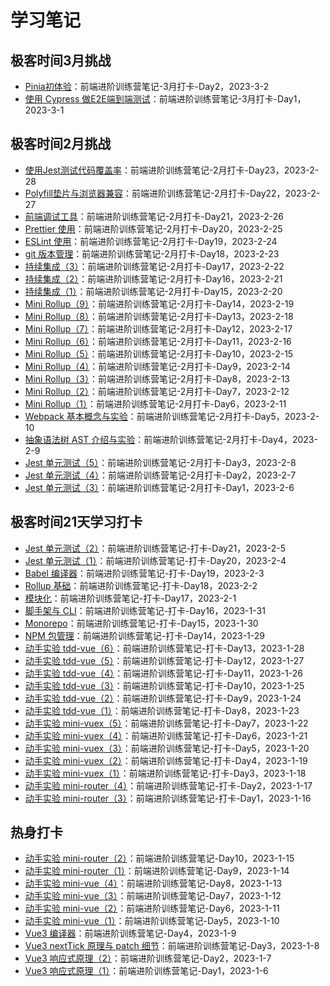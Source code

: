 # 学习笔记

## 极客时间3月挑战

- [Pinia初体验](./frontend-camp-challenge-mar-day2.md)：前端进阶训练营笔记-3月打卡-Day2，2023-3-2
- [使用 Cypress 做E2E端到端测试](./frontend-camp-challenge-mar-day1.md)：前端进阶训练营笔记-3月打卡-Day1，2023-3-1

## 极客时间2月挑战

- [使用Jest测试代码覆盖率](./frontend-camp-challenge-feb-day23.md)：前端进阶训练营笔记-2月打卡-Day23，2023-2-28
- [Polyfill垫片与浏览器兼容](./frontend-camp-challenge-feb-day22.md)：前端进阶训练营笔记-2月打卡-Day22，2023-2-27
- [前端调试工具](./frontend-camp-challenge-feb-day21.md)：前端进阶训练营笔记-2月打卡-Day21，2023-2-26
- [Prettier 使用](./frontend-camp-challenge-feb-day20.md)：前端进阶训练营笔记-2月打卡-Day20，2023-2-25
- [ESLint 使用](./frontend-camp-challenge-feb-day19.md)：前端进阶训练营笔记-2月打卡-Day19，2023-2-24
- [git 版本管理](./frontend-camp-challenge-feb-day18.md)：前端进阶训练营笔记-2月打卡-Day18，2023-2-23
- [持续集成（3）](./frontend-camp-challenge-feb-day17.md)：前端进阶训练营笔记-2月打卡-Day17，2023-2-22
- [持续集成（2）](./frontend-camp-challenge-feb-day16.md)：前端进阶训练营笔记-2月打卡-Day16，2023-2-21
- [持续集成（1）](./frontend-camp-challenge-feb-day15.md)：前端进阶训练营笔记-2月打卡-Day15，2023-2-20
- [Mini Rollup（9）](./frontend-camp-challenge-feb-day14.md)：前端进阶训练营笔记-2月打卡-Day14，2023-2-19
- [Mini Rollup（8）](./frontend-camp-challenge-feb-day13.md)：前端进阶训练营笔记-2月打卡-Day13，2023-2-18
- [Mini Rollup（7）](./frontend-camp-challenge-feb-day12.md)：前端进阶训练营笔记-2月打卡-Day12，2023-2-17
- [Mini Rollup（6）](./frontend-camp-challenge-feb-day11.md)：前端进阶训练营笔记-2月打卡-Day11，2023-2-16
- [Mini Rollup（5）](./frontend-camp-challenge-feb-day10.md)：前端进阶训练营笔记-2月打卡-Day10，2023-2-15
- [Mini Rollup（4）](./frontend-camp-challenge-feb-day9.md)：前端进阶训练营笔记-2月打卡-Day9，2023-2-14
- [Mini Rollup（3）](./frontend-camp-challenge-feb-day8.md)：前端进阶训练营笔记-2月打卡-Day8，2023-2-13
- [Mini Rollup（2）](./frontend-camp-challenge-feb-day7.md)：前端进阶训练营笔记-2月打卡-Day7，2023-2-12
- [Mini Rollup（1）](./frontend-camp-challenge-feb-day6.md)：前端进阶训练营笔记-2月打卡-Day6，2023-2-11
- [Webpack 基本概念与实验](./frontend-camp-challenge-feb-day5.md)：前端进阶训练营笔记-2月打卡-Day5，2023-2-10
- [抽象语法树 AST 介绍与实验](./frontend-camp-challenge-feb-day4.md)：前端进阶训练营笔记-2月打卡-Day4，2023-2-9
- [Jest 单元测试（5）](./frontend-camp-challenge-feb-day3.md)：前端进阶训练营笔记-2月打卡-Day3，2023-2-8
- [Jest 单元测试（4）](./frontend-camp-challenge-feb-day2.md)：前端进阶训练营笔记-2月打卡-Day2，2023-2-7
- [Jest 单元测试（3）](./frontend-camp-challenge-feb-day1.md)：前端进阶训练营笔记-2月打卡-Day1，2023-2-6

## 极客时间21天学习打卡

- [Jest 单元测试（2）](./frontend-camp-challenge-day-21.md)：前端进阶训练营笔记-打卡-Day21，2023-2-5
- [Jest 单元测试（1）](./frontend-camp-challenge-day-20.md)：前端进阶训练营笔记-打卡-Day20，2023-2-4
- [Babel 编译器](./frontend-camp-challenge-day-19.md)：前端进阶训练营笔记-打卡-Day19，2023-2-3
- [Rollup 基础](./frontend-camp-challenge-day-18.md)：前端进阶训练营笔记-打卡-Day18，2023-2-2
- [模块化](./frontend-camp-challenge-day-17.md)：前端进阶训练营笔记-打卡-Day17，2023-2-1
- [脚手架与 CLI](./frontend-camp-challenge-day-16.md)：前端进阶训练营笔记-打卡-Day16，2023-1-31
- [Monorepo](./frontend-camp-challenge-day-15.md)：前端进阶训练营笔记-打卡-Day15，2023-1-30
- [NPM 包管理](./frontend-camp-challenge-day-14.md)：前端进阶训练营笔记-打卡-Day14，2023-1-29
- [动手实验 tdd-vue（6）](./frontend-camp-challenge-day-13.md)：前端进阶训练营笔记-打卡-Day13，2023-1-28
- [动手实验 tdd-vue（5）](./frontend-camp-challenge-day-12.md)：前端进阶训练营笔记-打卡-Day12，2023-1-27
- [动手实验 tdd-vue（4）](./frontend-camp-challenge-day-11.md)：前端进阶训练营笔记-打卡-Day11，2023-1-26
- [动手实验 tdd-vue（3）](./frontend-camp-challenge-day-10.md)：前端进阶训练营笔记-打卡-Day10，2023-1-25
- [动手实验 tdd-vue（2）](./frontend-camp-challenge-day-9.md)：前端进阶训练营笔记-打卡-Day9，2023-1-24
- [动手实验 tdd-vue（1）](./frontend-camp-challenge-day-8.md)：前端进阶训练营笔记-打卡-Day8，2023-1-23
- [动手实验 mini-vuex（5）](./frontend-camp-challenge-day-7.md)：前端进阶训练营笔记-打卡-Day7，2023-1-22
- [动手实验 mini-vuex（4）](./frontend-camp-challenge-day-6.md)：前端进阶训练营笔记-打卡-Day6，2023-1-21
- [动手实验 mini-vuex（3）](./frontend-camp-challenge-day-5.md)：前端进阶训练营笔记-打卡-Day5，2023-1-20
- [动手实验 mini-vuex（2）](./frontend-camp-challenge-day-4.md)：前端进阶训练营笔记-打卡-Day4，2023-1-19
- [动手实验 mini-vuex（1）](./frontend-camp-challenge-day-3.md)：前端进阶训练营笔记-打卡-Day3，2023-1-18
- [动手实验 mini-router（4）](./frontend-camp-challenge-day-2.md)：前端进阶训练营笔记-打卡-Day2，2023-1-17
- [动手实验 mini-router（3）](./frontend-camp-challenge-day-1.md)：前端进阶训练营笔记-打卡-Day1，2023-1-16

## 热身打卡

- [动手实验 mini-router（2）](./frontend-camp-day-10.md)：前端进阶训练营笔记-Day10，2023-1-15
- [动手实验 mini-router（1）](./frontend-camp-day-9.md)：前端进阶训练营笔记-Day9，2023-1-14
- [动手实验 mini-vue（4）](./frontend-camp-day-8.md)：前端进阶训练营笔记-Day8，2023-1-13
- [动手实验 mini-vue（3）](./frontend-camp-day-7.md)：前端进阶训练营笔记-Day7，2023-1-12
- [动手实验 mini-vue（2）](./frontend-camp-day-6.md)：前端进阶训练营笔记-Day6，2023-1-11
- [动手实验 mini-vue（1）](./frontend-camp-day-5.md)：前端进阶训练营笔记-Day5，2023-1-10
- [Vue3 编译器](./frontend-camp-day-4.md)：前端进阶训练营笔记-Day4，2023-1-9
- [Vue3 nextTick 原理与 patch 细节](./frontend-camp-day-3.md)：前端进阶训练营笔记-Day3，2023-1-8
- [Vue3 响应式原理（2）](./frontend-camp-day-2.md)：前端进阶训练营笔记-Day2，2023-1-7
- [Vue3 响应式原理（1）](./frontend-camp-day-1.md)：前端进阶训练营笔记-Day1，2023-1-6

